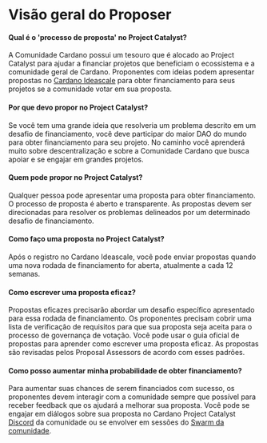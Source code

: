 # Visão geral do Proposer

#### Qual é o 'processo de proposta' no Project Catalyst?&#x20;

A Comunidade Cardano possui um tesouro que é alocado ao Project Catalyst para ajudar a financiar projetos que beneficiam o ecossistema e a comunidade geral de Cardano. Proponentes com ideias podem apresentar propostas no [Cardano Ideascale](https://cardano.ideascale.com/c/landing) para obter financiamento para seus projetos se a comunidade votar em sua proposta.

#### Por que devo propor no Project Catalyst?&#x20;

Se você tem uma grande ideia que resolveria um problema descrito em um desafio de financiamento, você deve participar do maior DAO do mundo para obter financiamento para seu projeto. No caminho você aprenderá muito sobre descentralização e sobre a Comunidade Cardano que busca apoiar e se engajar em grandes projetos.

#### Quem pode propor no Project Catalyst?&#x20;

Qualquer pessoa pode apresentar uma proposta para obter financiamento. O processo de proposta é aberto e transparente. As propostas devem ser direcionadas para resolver os problemas delineados por um determinado desafio de financiamento.

#### Como faço uma proposta no Project Catalyst?&#x20;

Após o registro no Cardano Ideascale, você pode enviar propostas quando uma nova rodada de financiamento for aberta, atualmente a cada 12 semanas.

#### Como escrever uma proposta eficaz?&#x20;

Propostas eficazes precisarão abordar um desafio específico apresentado para essa rodada de financiamento. Os proponentes precisam cobrir uma lista de verificação de requisitos para que sua proposta seja aceita para o processo de governança de votação. Você pode usar o guia oficial de propostas para aprender como escrever uma proposta eficaz. As propostas são revisadas pelos Proposal Assessors de acordo com esses padrões.

#### Como posso aumentar minha probabilidade de obter financiamento?&#x20;

Para aumentar suas chances de serem financiados com sucesso, os proponentes devem interagir com a comunidade sempre que possível para receber feedback que os ajudará a melhorar sua proposta. Você pode se engajar em diálogos sobre sua proposta no Cardano Project Catalyst [Discord](https://discord.com/invite/8HeBaUdm) da comunidade ou se envolver em sessões do [Swarm da comunidade](https://catalystswarm.com).
